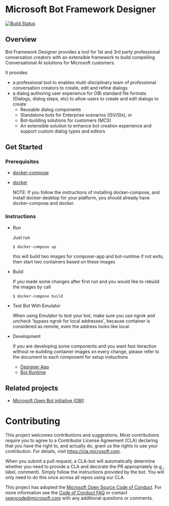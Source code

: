 
# Microsoft Bot Framework Designer

[![Build Status](https://fuselabs.visualstudio.com/Composer/_apis/build/status/ComposerCI/Composer-CI?branchName=master)](https://fuselabs.visualstudio.com/Composer/_build/latest?definitionId=516&branchName=master)

## Overview 

Bot Framework Designer provides a tool for 1st and 3rd party professional conversation creators with an extensible framework to build compelling Conversational AI solutions for Microsoft customers. 

It provides 
* a professional tool to enables multi-disciplinary team of professional conversation creators to create, edit and refine dialogs 
* a dialog authoring user experience for OBI standard file formats (Dialogs, dialog steps, etc) to allow users to create and edit dialogs to create 
  * Reusable dialog components 
  * Standalone bots for Enterprise scenarios (ISV/SIs), or 
  * Bot-building solutions for customers (MCS)
  * An extensible solution to enhance bot creation experience and support custom dialog types and editors 

## Get Started

### Prerequisites

* [docker-compose](https://docs.docker.com/compose/install/)
* [docker](https://www.docker.com/)

  NOTE: If you follow the instructions of installing docker-compose, and install docker-desktop for your platform, you should already have docker-compose and docker. 

### Instructions

* Run

    Just run
    ```
    $ docker-compose up
    ```
    this will build two images for composer-app and bot-runtime if not exits, then start two containers based on these images

* Build

    If you made some changes after first run and you would like to rebuild the images by call

    ```
    $ docker-compose build
    ```

* Test Bot With Emulator

    When using Emulator to test your bot, make sure you use ngrok and *uncheck* 'bypass ngrok for local addresses', because container is considered as remote, even the address looks like local. 
   

* Development

    If you are developing some components and you want fast iteraction without re-building container images on every change, please refer to the document to each component for setup instuctions
    
    * [Designer App](https://github.com/microsoft/BotFramework-Designer/tree/master/Composer)
    * [Bot Runtime](https://github.com/microsoft/BotFramework-Composer/tree/master/BotProject/CSharp)


## Related projects
* [Microsoft Open Bot initiative (OBI)](https://github.com/Microsoft/botframework-obi)

# Contributing

This project welcomes contributions and suggestions.  Most contributions require you to agree to a
Contributor License Agreement (CLA) declaring that you have the right to, and actually do, grant us
the rights to use your contribution. For details, visit https://cla.microsoft.com.

When you submit a pull request, a CLA-bot will automatically determine whether you need to provide
a CLA and decorate the PR appropriately (e.g., label, comment). Simply follow the instructions
provided by the bot. You will only need to do this once across all repos using our CLA.

This project has adopted the [Microsoft Open Source Code of Conduct](https://opensource.microsoft.com/codeofconduct/).
For more information see the [Code of Conduct FAQ](https://opensource.microsoft.com/codeofconduct/faq/) or
contact [opencode@microsoft.com](mailto:opencode@microsoft.com) with any additional questions or comments.
